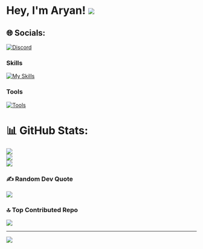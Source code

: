 # Hey, I'm Aryan! ![](https://user-images.githubusercontent.com/18350557/176309783-0785949b-9127-417c-8b55-ab5a4333674e.gif)


## 🌐 Socials:

[![Discord](https://img.shields.io/badge/Discord-%237289DA.svg?logo=discord&logoColor=white)](https://discord.gg/https://discord.gg/bJspGpgWzN)

### Skills

[![My Skills](https://skillicons.dev/icons?i=git,c,js,html,css,react,tailwind)](https://skillicons.dev)


### Tools

[![Tools](https://skillicons.dev/icons?i=neovim,linux,git,arch)](https://skillicons.dev)

# 📊 GitHub Stats:

![](https://github-readme-stats.vercel.app/api?username=Aryan-og&theme=dark&hide_border=false&include_all_commits=false&count_private=false)<br/>
![](https://nirzak-streak-stats.vercel.app/?user=Aryan-og&theme=dark&hide_border=false)<br/>
![](https://github-readme-stats.vercel.app/api/top-langs/?username=Aryan-og&theme=dark&hide_border=false&include_all_commits=false&count_private=false&layout=compact)

### ✍️ Random Dev Quote

![](https://quotes-github-readme.vercel.app/api?type=horizontal&theme=dark)

### 🔝 Top Contributed Repo

![](https://github-contributor-stats.vercel.app/api?username=Aryan-og&limit=5&theme=dark&combine_all_yearly_contributions=true)

---

[![](https://visitcount.itsvg.in/api?id=Aryan-og&icon=0&color=0)](https://visitcount.itsvg.in)

<!-- Proudly created with GPRM ( https://gprm.itsvg.in ) -->
